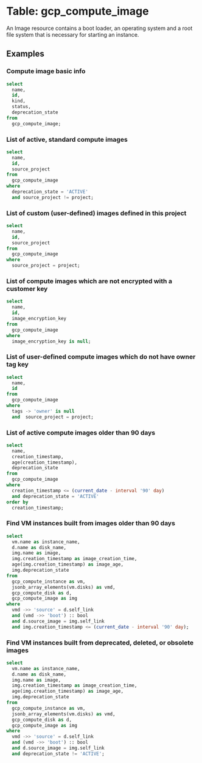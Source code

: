 # Table: gcp_compute_image

An Image resource contains a boot loader, an operating system and a root file system that is necessary for starting an instance.

## Examples

### Compute image basic info

```sql
select
  name,
  id,
  kind,
  status,
  deprecation_state
from
  gcp_compute_image;
```

### List of active, standard compute images

```sql
select
  name,
  id,
  source_project
from
  gcp_compute_image
where
  deprecation_state = 'ACTIVE'
  and source_project != project;
```

### List of custom (user-defined) images defined in this project

```sql
select
  name,
  id,
  source_project
from
  gcp_compute_image
where
  source_project = project;
```

### List of compute images which are not encrypted with a customer key

```sql
select
  name,
  id,
  image_encryption_key
from
  gcp_compute_image
where
  image_encryption_key is null;
```

### List of user-defined compute images which do not have owner tag key

```sql
select
  name,
  id
from
  gcp_compute_image
where
  tags -> 'owner' is null
  and  source_project = project;
```

### List of active compute images older than 90 days

```sql
select
  name,
  creation_timestamp,
  age(creation_timestamp),
  deprecation_state
from
  gcp_compute_image
where
  creation_timestamp <= (current_date - interval '90' day)
  and deprecation_state = 'ACTIVE'
order by
  creation_timestamp;
```

### Find VM instances built from images older than 90 days

```sql
select
  vm.name as instance_name,
  d.name as disk_name,
  img.name as image,
  img.creation_timestamp as image_creation_time,
  age(img.creation_timestamp) as image_age,
  img.deprecation_state
from
  gcp_compute_instance as vm,
  jsonb_array_elements(vm.disks) as vmd,
  gcp_compute_disk as d,
  gcp_compute_image as img
where
  vmd ->> 'source' = d.self_link
  and (vmd ->> 'boot') :: bool
  and d.source_image = img.self_link
  and img.creation_timestamp <= (current_date - interval '90' day);
```

### Find VM instances built from deprecated, deleted, or obsolete images

```sql
select
  vm.name as instance_name,
  d.name as disk_name,
  img.name as image,
  img.creation_timestamp as image_creation_time,
  age(img.creation_timestamp) as image_age,
  img.deprecation_state
from
  gcp_compute_instance as vm,
  jsonb_array_elements(vm.disks) as vmd,
  gcp_compute_disk as d,
  gcp_compute_image as img
where
  vmd ->> 'source' = d.self_link
  and (vmd ->> 'boot') :: bool
  and d.source_image = img.self_link
  and deprecation_state != 'ACTIVE';
```
